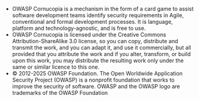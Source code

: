 - OWASP Cornucopia is a mechanism in the form of a card game to assist software development teams identify security requirements in Agile, conventional and formal development processes. It is language, platform and technology-agnostic, and is free to use.
- OWASP Cornucopia is licensed under the Creative Commons Attribution-ShareAlike 3.0 license, so you can copy, distribute and transmit the work, and you can adapt it, and use it commercially, but all provided that you attribute the work and if you alter, transform, or build upon this work, you may distribute the resulting work only under the same or similar licence to this one.
- © 2012-2025 OWASP Foundation. The Open Worldwide Application Security Project (OWASP) is a nonprofit foundation that works to improve the security of software. OWASP and the OWASP logo are trademarks of the OWASP Foundation
